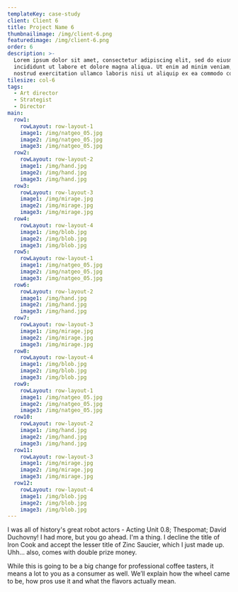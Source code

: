 ```yaml
---
templateKey: case-study
client: Client 6
title: Project Name 6
thumbnailimage: /img/client-6.png
featuredimage: /img/client-6.png
order: 6
description: >-
  Lorem ipsum dolor sit amet, consectetur adipiscing elit, sed do eiusmod tempor
  incididunt ut labore et dolore magna aliqua. Ut enim ad minim veniam, quis
  nostrud exercitation ullamco laboris nisi ut aliquip ex ea commodo consequat.
tilesize: col-6
tags:
  - Art director
  - Strategist
  - Director
main:
  row1:
    rowLayout: row-layout-1
    image1: /img/natgeo_05.jpg
    image2: /img/natgeo_05.jpg
    image3: /img/natgeo_05.jpg
  row2:
    rowLayout: row-layout-2
    image1: /img/hand.jpg
    image2: /img/hand.jpg
    image3: /img/hand.jpg
  row3:
    rowLayout: row-layout-3
    image1: /img/mirage.jpg
    image2: /img/mirage.jpg
    image3: /img/mirage.jpg
  row4:
    rowLayout: row-layout-4
    image1: /img/blob.jpg
    image2: /img/blob.jpg
    image3: /img/blob.jpg
  row5:
    rowLayout: row-layout-1
    image1: /img/natgeo_05.jpg
    image2: /img/natgeo_05.jpg
    image3: /img/natgeo_05.jpg
  row6:
    rowLayout: row-layout-2
    image1: /img/hand.jpg
    image2: /img/hand.jpg
    image3: /img/hand.jpg
  row7:
    rowLayout: row-layout-3
    image1: /img/mirage.jpg
    image2: /img/mirage.jpg
    image3: /img/mirage.jpg
  row8:
    rowLayout: row-layout-4
    image1: /img/blob.jpg
    image2: /img/blob.jpg
    image3: /img/blob.jpg
  row9:
    rowLayout: row-layout-1
    image1: /img/natgeo_05.jpg
    image2: /img/natgeo_05.jpg
    image3: /img/natgeo_05.jpg
  row10:
    rowLayout: row-layout-2
    image1: /img/hand.jpg
    image2: /img/hand.jpg
    image3: /img/hand.jpg
  row11:
    rowLayout: row-layout-3
    image1: /img/mirage.jpg
    image2: /img/mirage.jpg
    image3: /img/mirage.jpg
  row12:
    rowLayout: row-layout-4
    image1: /img/blob.jpg
    image2: /img/blob.jpg
    image3: /img/blob.jpg  
---
```

I was all of history's great robot actors - Acting Unit 0.8; Thespomat; David Duchovny! I had more, but you go ahead. I'm a thing. I decline the title of Iron Cook and accept the lesser title of Zinc Saucier, which I just made up. Uhh… also, comes with double prize money.

While this is going to be a big change for professional coffee tasters, it means a lot to you as a consumer as well. We’ll explain how the wheel came to be, how pros use it and what the flavors actually mean.
